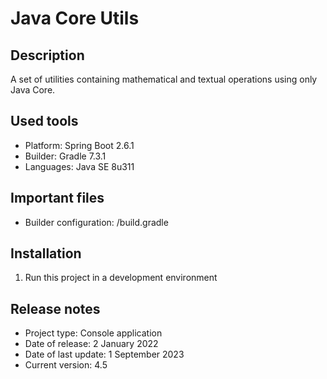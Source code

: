 # Java Core Utils

## Description
A set of utilities containing mathematical and textual operations using only Java Core.

## Used tools
* Platform: Spring Boot 2.6.1
* Builder: Gradle 7.3.1
* Languages: Java SE 8u311

## Important files
* Builder configuration: /build.gradle

## Installation
1. Run this project in a development environment

## Release notes
* Project type: Console application
* Date of release: 2 January 2022
* Date of last update: 1 September 2023
* Current version: 4.5
